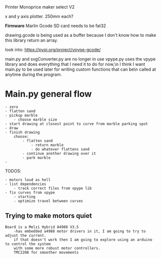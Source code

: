 Printer Monoprice maker select V2

x and y axis plotter. 250mm each?

**Firmware**
Marlin Gcode
SD card needs to be fat32

drawing.gcode is being used as a buffer because I don't know how to make this library return an array.

look into: https://pypi.org/project/vpype-gcode/

main.py and svgConverter.py are no longer in use
vpype.py uses the vpype library and does everything that I need it to do for now,\n
I think I want main.py to be used later for writing custom functions that can be\n
called at anytime during the program. 

# Main.py general flow
    - zero
    - flatten sand
    - pickup marble
        - choose marble size
    - start drawing at closest point to curve from marble parking spot
    - draw
    - finish drawing
        choose:
            - flatten sand
                - return marble
                - do whatever flattens sand
            - continue another drawing over it
            - park marble
    - 

TODOS:
    
    - motors loud as hell
    - list dependencies
        - track correct files from vpype lib
    - fix curves from vpype
        - starting
        - optimize travel between curves
    
## Trying to make motors quiet
    Board is a Melzi Hybrid A4988 V3.5
        -has embedded a4988 motor drivers in it, I am going to try to adjust the current.
        if that doesn't work then I am going to explore using an arduino to control the system 
        with some more robust motor controllers. 
        TMC2208 for smoother movements


